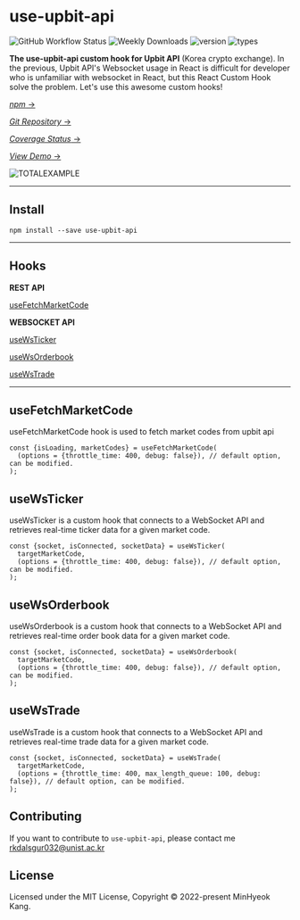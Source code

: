# use-upbit-api

![GitHub Workflow Status](https://img.shields.io/github/actions/workflow/status/devKangMinHyeok/use-upbit-api/ci.yml?style=plastic)
![Weekly Downloads](https://img.shields.io/npm/dw/use-upbit-api?style=plastic)
![version](https://img.shields.io/npm/v/use-upbit-api?style=plastic)
![types](https://img.shields.io/npm/types/use-upbit-api?style=plastic)

**The use-upbit-api custom hook for Upbit API** (Korea crypto exchange). In the previous, Upbit API's Websocket usage in React is difficult for developer who is unfamiliar with websocket in React, but this React Custom Hook solve the problem. Let's use this awesome custom hooks!

[_npm_ &rarr;](https://www.npmjs.com/package/use-upbit-api)

[_Git Repository_ &rarr;](https://github.com/devKangMinHyeok/use-upbit-api)

[_Coverage Status_ &rarr;](https://devkangminhyeok.github.io/use-upbit-api/)

[_View Demo_ &rarr;](https://devkangminhyeok.github.io/React-Upbit-API-Example/total-example)

![TOTALEXAMPLE](https://user-images.githubusercontent.com/44657722/183570075-cb54905c-a57c-44a6-96c3-3d66dccef054.gif)

---

## Install

    npm install --save use-upbit-api

---

## Hooks

**REST API**

[useFetchMarketCode](#usefetchmarketcode)

**WEBSOCKET API**

[useWsTicker](#usewsticker)

[useWsOrderbook](#usewsorderbook)

[useWsTrade](#usewstrade)

---

## useFetchMarketCode

useFetchMarketCode hook is used to fetch market codes from upbit api

```tsx
const {isLoading, marketCodes} = useFetchMarketCode(
  (options = {throttle_time: 400, debug: false}), // default option, can be modified.
);
```

## useWsTicker

useWsTicker is a custom hook that connects to a WebSocket API and retrieves real-time ticker data for a given market code.

```tsx
const {socket, isConnected, socketData} = useWsTicker(
  targetMarketCode,
  (options = {throttle_time: 400, debug: false}), // default option, can be modified.
);
```

## useWsOrderbook

useWsOrderbook is a custom hook that connects to a WebSocket API and retrieves real-time order book data for a given market code.

```tsx
const {socket, isConnected, socketData} = useWsOrderbook(
  targetMarketCode,
  (options = {throttle_time: 400, debug: false}), // default option, can be modified.
);
```

## useWsTrade

useWsTrade is a custom hook that connects to a WebSocket API
and retrieves real-time trade data for a given market code.

```tsx
const {socket, isConnected, socketData} = useWsTrade(
  targetMarketCode,
  (options = {throttle_time: 400, max_length_queue: 100, debug: false}), // default option, can be modified.
);
```

## Contributing

If you want to contribute to `use-upbit-api`, please contact me <rkdalsgur032@unist.ac.kr>

## License

Licensed under the MIT License, Copyright © 2022-present MinHyeok Kang.
